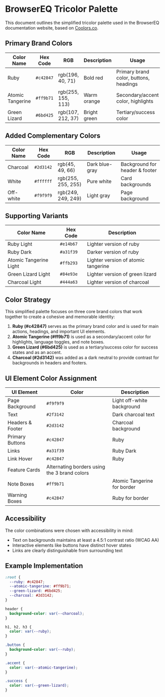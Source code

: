 # BrowserEQ Tricolor Palette

This document outlines the simplified tricolor palette used in the BrowserEQ documentation website, based on [Coolors.co](https://coolors.co/c42847-ff9b71-6bd425).

## Primary Brand Colors

| Color Name | Hex Code | RGB | Description | Usage |
|------------|----------|-----|-------------|-------|
| Ruby | `#c42847` | rgb(196, 40, 71) | Bold red | Primary brand color, buttons, headings |
| Atomic Tangerine | `#ff9b71` | rgb(255, 155, 113) | Warm orange | Secondary/accent color, highlights |
| Green Lizard | `#6bd425` | rgb(107, 212, 37) | Bright green | Tertiary/success color |

## Added Complementary Colors

| Color Name | Hex Code | RGB | Description | Usage |
|------------|----------|-----|-------------|-------|
| Charcoal | `#2d3142` | rgb(45, 49, 66) | Dark blue-gray | Background for header & footer |
| White | `#ffffff` | rgb(255, 255, 255) | Pure white | Card backgrounds |
| Off-white | `#f9f9f9` | rgb(249, 249, 249) | Light gray | Page background |

## Supporting Variants

| Color Name | Hex Code | Description |
|------------|----------|-------------|
| Ruby Light | `#e14b67` | Lighter version of ruby |
| Ruby Dark | `#a31f39` | Darker version of ruby |
| Atomic Tangerine Light | `#ffb293` | Lighter version of atomic tangerine |
| Green Lizard Light | `#84e93e` | Lighter version of green lizard |
| Charcoal Light | `#444a63` | Lighter version of charcoal |

## Color Strategy

This simplified palette focuses on three core brand colors that work together to create a cohesive and memorable identity:

1. **Ruby (#c42847)** serves as the primary brand color and is used for main actions, headings, and important UI elements.
2. **Atomic Tangerine (#ff9b71)** is used as a secondary/accent color for highlights, language toggles, and note boxes.
3. **Green Lizard (#6bd425)** is used as a tertiary/success color for success states and as an accent.
4. **Charcoal (#2d3142)** was added as a dark neutral to provide contrast for backgrounds in headers and footers.

## UI Element Color Assignment

| UI Element | Color | Description |
|------------|-------|-------------|
| Page Background | `#f9f9f9` | Light off-white background |
| Text | `#2f3142` | Dark charcoal text |
| Headers & Footer | `#2d3142` | Charcoal background |
| Primary Buttons | `#c42847` | Ruby |
| Links | `#a31f39` | Ruby Dark |
| Link Hover | `#c42847` | Ruby |
| Feature Cards | Alternating borders using the 3 brand colors |
| Note Boxes | `#ff9b71` | Atomic Tangerine for border |
| Warning Boxes | `#c42847` | Ruby for border |

## Accessibility

The color combinations were chosen with accessibility in mind:
- Text on backgrounds maintains at least a 4.5:1 contrast ratio (WCAG AA)
- Interactive elements like buttons have distinct hover states
- Links are clearly distinguishable from surrounding text

## Example Implementation

```css
:root {
  --ruby: #c42847;
  --atomic-tangerine: #ff9b71;
  --green-lizard: #6bd425;
  --charcoal: #2d3142;
}

header {
  background-color: var(--charcoal);
}

h1, h2, h3 {
  color: var(--ruby);
}

.button {
  background-color: var(--ruby);
}

.accent {
  color: var(--atomic-tangerine);
}

.success {
  color: var(--green-lizard);
}
```
